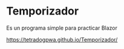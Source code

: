 # Temporizador
Es un programa simple para practicar Blazor

https://tetradogpwa.github.io/Temporizador/
